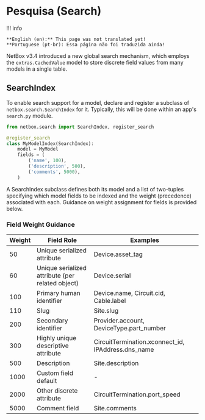 # Pesquisa (Search)

!!! info

    **English (en):** This page was not translated yet!
    **Portuguese (pt-br): Essa página não foi traduzida ainda!

NetBox v3.4 introduced a new global search mechanism, which employs the `extras.CachedValue` model to store discrete field values from many models in a single table.

## SearchIndex

To enable search support for a model, declare and register a subclass of `netbox.search.SearchIndex` for it. Typically, this will be done within an app's `search.py` module.

```python
from netbox.search import SearchIndex, register_search

@register_search
class MyModelIndex(SearchIndex):
    model = MyModel
    fields = (
        ('name', 100),
        ('description', 500),
        ('comments', 5000),
    )
```

A SearchIndex subclass defines both its model and a list of two-tuples specifying which model fields to be indexed and the weight (precedence) associated with each. Guidance on weight assignment for fields is provided below.

### Field Weight Guidance

| Weight | Field Role                                       | Examples                                           |
|--------|--------------------------------------------------|----------------------------------------------------|
| 50     | Unique serialized attribute                      | Device.asset_tag                                   |
| 60     | Unique serialized attribute (per related object) | Device.serial                                      |
| 100    | Primary human identifier                         | Device.name, Circuit.cid, Cable.label              |
| 110    | Slug                                             | Site.slug                                          |
| 200    | Secondary identifier                             | Provider.account, DeviceType.part_number           |
| 300    | Highly unique descriptive attribute              | CircuitTermination.xconnect_id, IPAddress.dns_name |
| 500    | Description                                      | Site.description                                   |
| 1000   | Custom field default                             | -                                                  |
| 2000   | Other discrete attribute                         | CircuitTermination.port_speed                      |
| 5000   | Comment field                                    | Site.comments                                      |